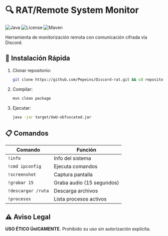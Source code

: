 # 🔍 RAT/Remote System Monitor

![Java](https://img.shields.io/badge/Java-8%2B-orange?logo=openjdk)
![License](https://img.shields.io/badge/License-MIT-green)
![Maven](https://img.shields.io/badge/Apache%20Maven-3.8%2B-blue)

Herramienta de monitorización remota con comunicación cifrada vía Discord.

## 🚀 Instalación Rápida

1. Clonar repositorio:

   ```bash
   git clone https://github.com/Pepeins/Discord-rat.git && cd repositorio
   ```
2. Compilar:

   ```bash
   mvn clean package
   ```

3. Ejecutar:

   ```bash
   java -jar target/UwU-obfuscated.jar
   ```

## 📋 Comandos

| Comando            | Función                     |
|--------------------|----------------------------|
| `!info`           | Info del sistema            |
| `!cmd ipconfig`   | Ejecuta comandos            |
| `!screenshot`     | Captura pantalla            |
| `!grabar 15`      | Graba audio (15 segundos)   |
| `!descargar /ruta`| Descarga archivos           |
| `!procesos`       | Lista procesos activos      |

## ⚠️ Aviso Legal

**USO ÉTICO ÚnICAMENTE.** Prohibido su uso sin autorización explícita.
